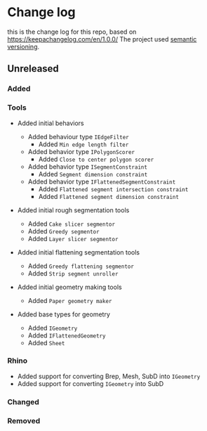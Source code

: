 # Change log
this is the change log for this repo, based on https://keepachangelog.com/en/1.0.0/
The project used [semantic versioning](https://semver.org/). 


## Unreleased
### Added
### Tools
- Added initial behaviors
  - Added behaviour type `IEdgeFilter`
    - Added `Min edge length filter`
  - Added behavior type `IPolygonScorer`
    - Added `Close to center polygon scorer`
  - Added behavior type `ISegmentConstraint`
    - Added `Segment dimension constraint`
  - Added behavior type `IFlattenedSegmentConstraint`
    - Added `Flattened segment intersection constraint`
    - Added `Flattened segment dimension constraint`

- Added initial rough segmentation tools
  - Added `Cake slicer segmentor`
  - Added `Greedy segmentor`
  - Added `Layer slicer segmentor`

- Added initial flattening segmentation tools
  - Added `Greedy flattening segmentor`
  - Added `Strip segment unroller`

- Added initial geometry making tools
  - Added `Paper geometry maker`

- Added base types for geometry
  - Added `IGeometry`
  - Added `IFlattenedGeometry`
  - Added `Sheet`

### Rhino
- Added support for converting Brep, Mesh, SubD into `IGeometry`
- Added support for converting `IGeometry` into SubD

### Changed

### Removed

